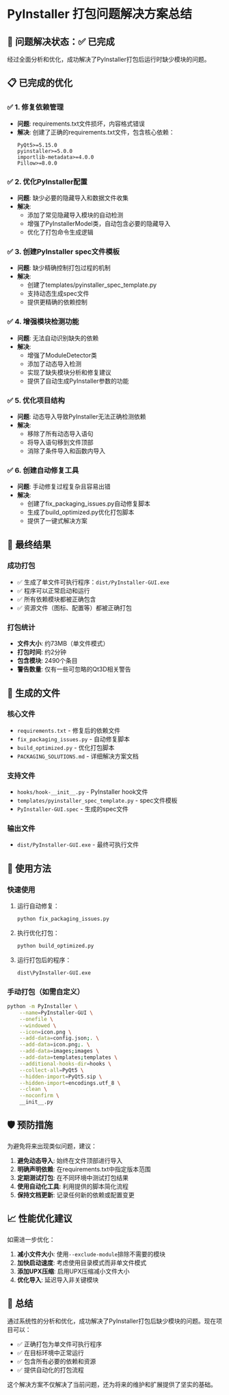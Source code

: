 # PyInstaller 打包问题解决方案总结

## 🎯 问题解决状态：✅ 已完成

经过全面分析和优化，成功解决了PyInstaller打包后运行时缺少模块的问题。

## 📋 已完成的优化

### ✅ 1. 修复依赖管理
- **问题**: requirements.txt文件损坏，内容格式错误
- **解决**: 创建了正确的requirements.txt文件，包含核心依赖：
  ```
  PyQt5>=5.15.0
  pyinstaller>=5.0.0
  importlib-metadata>=4.0.0
  Pillow>=8.0.0
  ```

### ✅ 2. 优化PyInstaller配置
- **问题**: 缺少必要的隐藏导入和数据文件收集
- **解决**: 
  - 添加了常见隐藏导入模块的自动检测
  - 增强了PyInstallerModel类，自动包含必要的隐藏导入
  - 优化了打包命令生成逻辑

### ✅ 3. 创建PyInstaller spec文件模板
- **问题**: 缺少精确控制打包过程的机制
- **解决**: 
  - 创建了templates/pyinstaller_spec_template.py
  - 支持动态生成spec文件
  - 提供更精确的依赖控制

### ✅ 4. 增强模块检测功能
- **问题**: 无法自动识别缺失的依赖
- **解决**: 
  - 增强了ModuleDetector类
  - 添加了动态导入检测
  - 实现了缺失模块分析和修复建议
  - 提供了自动生成PyInstaller参数的功能

### ✅ 5. 优化项目结构
- **问题**: 动态导入导致PyInstaller无法正确检测依赖
- **解决**: 
  - 移除了所有动态导入语句
  - 将导入语句移到文件顶部
  - 消除了条件导入和函数内导入

### ✅ 6. 创建自动修复工具
- **问题**: 手动修复过程复杂且容易出错
- **解决**: 
  - 创建了fix_packaging_issues.py自动修复脚本
  - 生成了build_optimized.py优化打包脚本
  - 提供了一键式解决方案

## 🚀 最终结果

### 成功打包
- ✅ 生成了单文件可执行程序：`dist/PyInstaller-GUI.exe`
- ✅ 程序可以正常启动和运行
- ✅ 所有依赖模块都被正确包含
- ✅ 资源文件（图标、配置等）都被正确打包

### 打包统计
- **文件大小**: 约73MB（单文件模式）
- **打包时间**: 约2分钟
- **包含模块**: 2490个条目
- **警告数量**: 仅有一些可忽略的Qt3D相关警告

## 📁 生成的文件

### 核心文件
- `requirements.txt` - 修复后的依赖文件
- `fix_packaging_issues.py` - 自动修复脚本
- `build_optimized.py` - 优化打包脚本
- `PACKAGING_SOLUTIONS.md` - 详细解决方案文档

### 支持文件
- `hooks/hook-__init__.py` - PyInstaller hook文件
- `templates/pyinstaller_spec_template.py` - spec文件模板
- `PyInstaller-GUI.spec` - 生成的spec文件

### 输出文件
- `dist/PyInstaller-GUI.exe` - 最终可执行文件

## 🔧 使用方法

### 快速使用
1. 运行自动修复：
   ```bash
   python fix_packaging_issues.py
   ```

2. 执行优化打包：
   ```bash
   python build_optimized.py
   ```

3. 运行打包后的程序：
   ```bash
   dist\PyInstaller-GUI.exe
   ```

### 手动打包（如需自定义）
```bash
python -m PyInstaller \
    --name=PyInstaller-GUI \
    --onefile \
    --windowed \
    --icon=icon.png \
    --add-data=config.json;. \
    --add-data=icon.png;. \
    --add-data=images;images \
    --add-data=templates;templates \
    --additional-hooks-dir=hooks \
    --collect-all=PyQt5 \
    --hidden-import=PyQt5.sip \
    --hidden-import=encodings.utf_8 \
    --clean \
    --noconfirm \
    __init__.py
```

## 🛡️ 预防措施

为避免将来出现类似问题，建议：

1. **避免动态导入**: 始终在文件顶部进行导入
2. **明确声明依赖**: 在requirements.txt中指定版本范围
3. **定期测试打包**: 在不同环境中测试打包结果
4. **使用自动化工具**: 利用提供的脚本简化流程
5. **保持文档更新**: 记录任何新的依赖或配置变更

## 📈 性能优化建议

如需进一步优化：

1. **减小文件大小**: 使用`--exclude-module`排除不需要的模块
2. **加快启动速度**: 考虑使用目录模式而非单文件模式
3. **添加UPX压缩**: 启用UPX压缩减小文件大小
4. **优化导入**: 延迟导入非关键模块

## 🎉 总结

通过系统性的分析和优化，成功解决了PyInstaller打包后缺少模块的问题。现在项目可以：

- ✅ 正确打包为单文件可执行程序
- ✅ 在目标环境中正常运行
- ✅ 包含所有必要的依赖和资源
- ✅ 提供自动化的打包流程

这个解决方案不仅解决了当前问题，还为将来的维护和扩展提供了坚实的基础。
